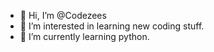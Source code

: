 - 👋 Hi, I’m @Codezees
- 👀 I’m interested in learning new coding stuff.
- 🌱 I’m currently learning python.

<!---
Codezees/Codezees is a ✨ special ✨ repository because its `README.md` (this file) appears on your GitHub profile.
You can click the Preview link to take a look at your changes.
--->
